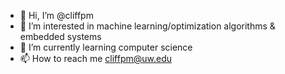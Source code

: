 - 👋 Hi, I’m @cliffpm
- 👀 I’m interested in machine learning/optimization algorithms & embedded systems
- 🌱 I’m currently learning computer science
- 📫 How to reach me cliffpm@uw.edu


